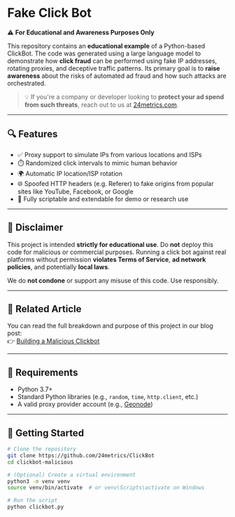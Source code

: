 # Fake Click Bot

⚠️ **For Educational and Awareness Purposes Only**

This repository contains an **educational example** of a Python-based ClickBot. The code was generated using a large language model to demonstrate how **click fraud** can be performed using fake IP addresses, rotating proxies, and deceptive traffic patterns. Its primary goal is to **raise awareness** about the risks of automated ad fraud and how such attacks are orchestrated.

> 💡 If you're a company or developer looking to **protect your ad spend from such threats**, reach out to us at [24metrics.com]([https://24metrics.com](https://www.24metrics.com/click-fraud-detection/)).

---

## 🔍 Features

- ✅ Proxy support to simulate IPs from various locations and ISPs
- ⏱️ Randomized click intervals to mimic human behavior
- 🌍 Automatic IP location/ISP rotation
- 🌐 Spoofed HTTP headers (e.g. Referer) to fake origins from popular sites like YouTube, Facebook, or Google
- 🧪 Fully scriptable and extendable for demo or research use

---

## 🚨 Disclaimer

This project is intended **strictly for educational use**. Do **not** deploy this code for malicious or commercial purposes. Running a click bot against real platforms without permission **violates Terms of Service**, **ad network policies**, and potentially **local laws**.

We do **not condone** or support any misuse of this code. Use responsibly.

---

## 📖 Related Article

You can read the full breakdown and purpose of this project in our blog post:  
👉 [Building a Malicious Clickbot](https://www.24metrics.com/building-a-fake-clickbot-with-ai/)

---

## 🧰 Requirements

- Python 3.7+
- Standard Python libraries (e.g., `random`, `time`, `http.client`, etc.)
- A valid proxy provider account (e.g., [Geonode](https://geonode.com))

---

## 🚀 Getting Started

```bash
# Clone the repository
git clone https://github.com/24metrics/ClickBot
cd clickbot-malicious

# (Optional) Create a virtual environment
python3 -m venv venv
source venv/bin/activate  # or venv\Scripts\activate on Windows

# Run the script
python clickbot.py
